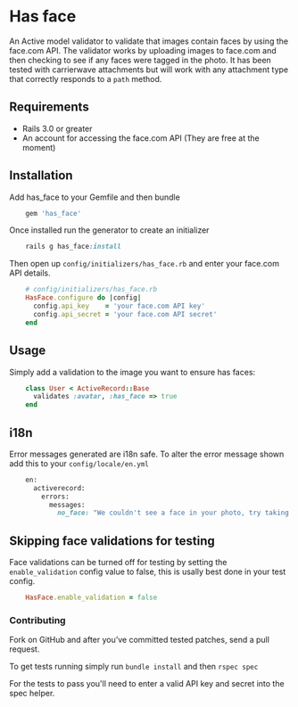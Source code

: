 # Has face
An Active model validator to validate that images contain faces by
using the face.com API. The validator works by uploading images to
face.com and then checking to see if any faces were tagged in the photo.
It has been tested with carrierwave attachments but will work with any
attachment type that correctly responds to a `path` method.

## Requirements
- Rails 3.0 or greater
- An account for accessing the face.com API (They are free at the moment)

## Installation
Add has_face to your Gemfile and then bundle

``` ruby
    gem 'has_face'
```

Once installed run the generator to create an initializer

``` ruby
    rails g has_face:install
```

Then open up `config/initializers/has_face.rb` and enter your face.com
API details.

``` ruby
    # config/initializers/has_face.rb
    HasFace.configure do |config|
      config.api_key    = 'your face.com API key'
      config.api_secret = 'your face.com API secret'
    end
```

## Usage

Simply add a validation to the image you want to ensure has faces:

``` ruby
    class User < ActiveRecord::Base
      validates :avatar, :has_face => true
    end
```

## i18n

Error messages generated are i18n safe. To alter the error message shown
add this to your `config/locale/en.yml`

``` ruby
    en:
      activerecord:
        errors:
          messages:
            no_face: "We couldn't see a face in your photo, try taking another one."
```

## Skipping face validations for testing

Face validations can be turned off for testing by setting the
`enable_validation` config value to false, this is usally best done in
your test config.

``` ruby
    HasFace.enable_validation = false
```

### Contributing

Fork on GitHub and after you’ve committed tested patches, send a pull request.

To get tests running simply run `bundle install` and then `rspec spec`

For the tests to pass you'll need to enter a valid API key and
secret into the spec helper.
